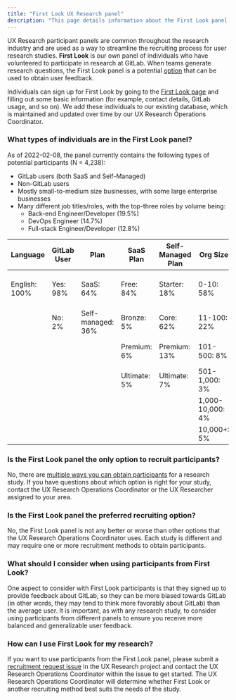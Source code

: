 ```yaml
---
title: "First Look UX Research panel"
description: "This page details information about the First Look panel used for UX Research studies"
---
```


UX Research participant panels are common throughout the research industry and are used as a way to streamline the recruiting process for user research studies. **First Look** is our own panel of individuals who have volunteered to participate in research at GitLab. When teams generate research questions, the First Look panel is a potential [option](/handbook/product/ux/ux-research-coordination/recruitment-methods/) that can be used to obtain user feedback.

Individuals can sign up for First Look by going to the [First Look page](https://about.gitlab.com/community/gitlab-first-look/) and filling out some basic information (for example, contact details, GitLab usage, and so on). We add these individuals to our existing database, which is maintained and updated over time by our UX Research Operations Coordinator.

### What types of individuals are in the First Look panel?

As of 2022-02-08, the panel currently contains the following types of potential participants (N = 4,238):

- GitLab users (both SaaS and Self-Managed)
- Non-GitLab users
- Mostly small-to-medium size businesses, with some large enterprise businesses
- Many different job titles/roles, with the top-three roles by volume being:
    - Back-end Engineer/Developer (19.5%)
    - DevOps Engineer (14.7%)
    - Full-stack Engineer/Developer (12.8%)

| Language | GitLab User | Plan | SaaS Plan | Self-Managed Plan | Org Size | Team Size |
| ------ | ------ | ------ | ------ | ------ | ------ | ------ |
| English: 100% | Yes: 98% | SaaS: 64% | Free: 84% | Starter: 18% | 0-10: 58% | It's just me: 29% |
|  | No: 2% | Self-managed: 36% | Bronze: 5% | Core: 62% | 11-100: 22% | 1-5: 41% |
|  |  |  | Premium: 6% | Premium: 13% | 101-500: 8% | 6-10: 17% |
|  |  |  | Ultimate: 5% | Ultimate: 7% | 501-1,000: 3% | 11-20: 7% |
|  |  |  |  |  | 1,000-10,000: 4% | 21-30: 2% |
|  |  |  |  |  | 10,000+: 5% | 30+: 4% |

### Is the First Look panel the **only option** to recruit participants?

No, there are [multiple ways you can obtain participants](/handbook/product/ux/ux-research-coordination/recruitment-methods/) for a research study. If you have questions about which option is right for your study, contact the UX Research Operations Coordinator or the UX Researcher assigned to your area.

### Is the First Look panel the **preferred** recruiting option?

No, the First Look panel is not any better or worse than other options that the UX Research Operations Coordinator uses. Each study is different and may require one or more recruitment methods to obtain participants.

### What should I consider when using participants from First Look?

One aspect to consider with First Look participants is that they signed up to provide feedback about GitLab, so they can be more biased towards GitLab (in other words, they may tend to think more favorably about GitLab) than the average user. It is important, as with any research study, to consider using participants from different panels to ensure you receive more balanced and generalizable user feedback.

### How can I use First Look for my research?

If you want to use participants from the First Look panel, please submit a [recruitment request issue](/handbook/product/ux/ux-research/recruiting-participants/#sts=Open%20a%20recruitment%20request%20issue) in the UX Research project and contact the UX Research Operations Coordinator within the issue to get started. The UX Research Operations Coordinator will determine whether First Look or another recruiting method best suits the needs of the study.

